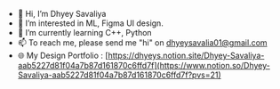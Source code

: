 - 👋 Hi, I’m Dhyey Savaliya
- 👀 I’m interested in ML, Figma UI design.
- 🌱 I’m currently learning C++, Python
- 📫 To reach me, please send me "hi" on [dhyeysavalia01@gmail.com](mailto:dhyeysavalia01@gmail.com)
- 🌐 My Design Portfolio : [https://dhyeys.notion.site/Dhyey-Savaliya-aab5227d81f04a7b87d161870c6ffd7f](https://www.notion.so/Dhyey-Savaliya-aab5227d81f04a7b87d161870c6ffd7f?pvs=21)
<!---
cursed-0men/cursed-0men is a ✨ special ✨ repository because its `README.md` (this file) appears on your GitHub profile.
You can click the Preview link to take a look at your changes.
--->
